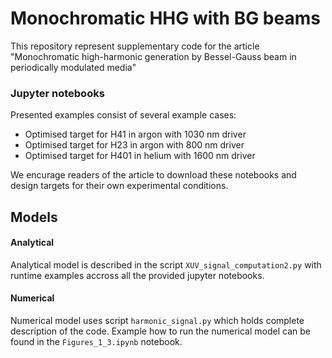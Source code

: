# **Monochromatic HHG with BG beams**
This repository represent supplementary code for the article "Monochromatic high-harmonic generation by Bessel-Gauss beam in periodically modulated media"

### Jupyter notebooks
Presented examples consist of several example cases:
- Optimised target for H41 in argon with 1030 nm driver
- Optimised target for H23 in argon with 800 nm driver
- Optimised target for H401 in helium with 1600 nm driver

We encurage readers of the article to download these notebooks and design targets for their own experimental conditions.

## Models
#### Analytical
Analytical model is described in the script ```XUV_signal_computation2.py``` with runtime examples accross all the provided jupyter notebooks.

#### Numerical
Numerical model uses script ```harmonic_signal.py``` which holds complete description of the code. Example how to run the numerical model can be found in the ```Figures_1_3.ipynb``` notebook.
